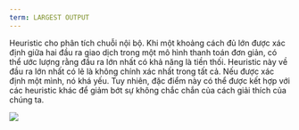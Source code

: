 ```yaml
---
term: LARGEST OUTPUT
---
```


Heuristic cho phân tích chuỗi nội bộ. Khi một khoảng cách đủ lớn được xác định giữa hai đầu ra giao dịch trong một mô hình thanh toán đơn giản, có thể ước lượng rằng đầu ra lớn nhất có khả năng là tiền thối. Heuristic này về đầu ra lớn nhất có lẽ là không chính xác nhất trong tất cả. Nếu được xác định một mình, nó khá yếu. Tuy nhiên, đặc điểm này có thể được kết hợp với các heuristic khác để giảm bớt sự không chắc chắn của cách giải thích của chúng ta.

![](../../dictionnaire/assets/12.png)